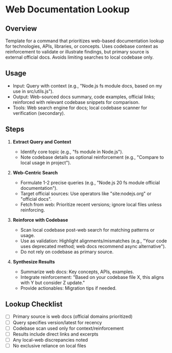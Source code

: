 # Web Documentation Lookup

## Overview
Template for a command that prioritizes web-based documentation lookup for technologies, APIs, libraries, or concepts. Uses codebase context as reinforcement to validate or illustrate findings, but primary source is external official docs. Avoids limiting searches to local codebase only.

## Usage
- Input: Query with context (e.g., "Node.js fs module docs, based on my use in src/utils.js").
- Output: Web-sourced docs summary, code examples, official links; reinforced with relevant codebase snippets for comparison.
- Tools: Web search engine for docs; local codebase scanner for verification (secondary).

## Steps
1. **Extract Query and Context**
   - Identify core topic (e.g., "fs module in Node.js").
   - Note codebase details as optional reinforcement (e.g., "Compare to local usage in project").

2. **Web-Centric Search**
   - Formulate 1-2 precise queries (e.g., "Node.js 20 fs module official documentation").
   - Target official sources: Use operators like "site:nodejs.org" or "official docs".
   - Fetch from web: Prioritize recent versions; ignore local files unless reinforcing.

3. **Reinforce with Codebase**
   - Scan local codebase post-web search for matching patterns or usage.
   - Use as validation: Highlight alignments/mismatches (e.g., "Your code uses deprecated method; web docs recommend async alternative").
   - Do not rely on codebase as primary source.

4. **Synthesize Results**
   - Summarize web docs: Key concepts, APIs, examples.
   - Integrate reinforcement: "Based on your codebase file X, this aligns with Y but consider Z update."
   - Provide actionables: Migration tips if needed.

## Lookup Checklist
- [ ] Primary source is web docs (official domains prioritized)
- [ ] Query specifies version/latest for recency
- [ ] Codebase scan used only for context/reinforcement
- [ ] Results include direct links and excerpts
- [ ] Any local-web discrepancies noted
- [ ] No exclusive reliance on local files